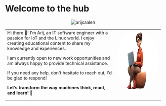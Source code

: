 <h1>Welcome to the hub</h1>

<p align="center"> 
  <img src="https://komarev.com/ghpvc/?username=arijsaaleh&label=Profile%20views&color=0e75b6&style=flat" alt="arijsaaleh" />
</p>
<table><tr><td valign="top" width="70%">
Hi there 🤗! I'm Arij, an IT software engineer with a passion for IoT and the Linux world. I enjoy creating educational content to share my knowledge and experiences.

I am currently open to new work opportunities and am always happy to provide technical assistance. 

If you need any help, don't hesitate to reach out, I'd be glad to respond!

**Let’s transform the way machines think, react, and learn!** 🚀

</td><td valign="top" width="30%">

<div align="center">
   <img src="Picture1.jpg" alt="Robotics Image" width="200" height="200" style="border-radius:50%;">
</div>  
